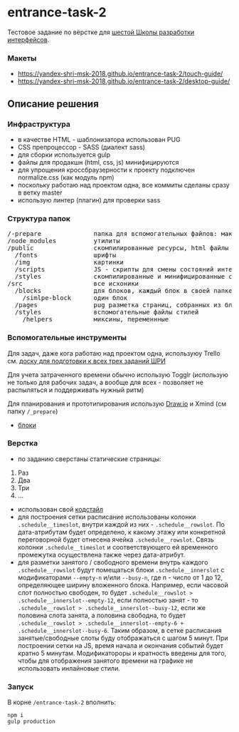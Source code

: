 # entrance-task-2
Тестовое задание по вёрстке для [шестой Школы разработки интерфейсов](https://academy.yandex.ru/events/frontend/shri_msk-2018/register/).

### Макеты
* https://yandex-shri-msk-2018.github.io/entrance-task-2/touch-guide/
* https://yandex-shri-msk-2018.github.io/entrance-task-2/desktop-guide/



## Описание решения

### Инфраструктура
* в качестве HTML - шаблонизатора использован PUG
* CSS препроцессор - SASS (диалект sass)
* для сборки используется gulp
* файлы для продакшн (html, css, js) минифицируются
* для упрощения кроссбраузерности к проекту подключен normalize.css (как модуль npm)
* поскольку работаю над проектом одна, все коммиты сделаны сразу в ветку master
* использую линтер (плагин) для проверки sass

### Структура папок
<pre>
/-prepare              папка для вспомогательных файлов: макеты, схема блоков и прочее
/node_modules          утилиты
/public                скомпилированные ресурсы, html файлы лежат в корне
  /fonts               шрифты
  /img                 картинки
  /scripts             JS - скрипты для смены состояний интерфейса
  /styles              скомпилированные и минифицированные стили
/src                   все исхоники
  /blocks              для блоков, каждый блок в своей папке
    /simlpe-block      один блок
  /pages               pug разметка страниц, собранных из блоков
  /styles              вспомогательные файлы стилей
    /helpers           миксины, переменнные
</pre>

### Вспомогательные инструменты

Для задач, даже кога работаю над проектом одна, используюу Trello см. [доску для подготовки к всех трех заданий ШРИ](https://trello.com/b/H0OuhODB/%D0%BF%D0%BE%D0%B4%D0%B3%D0%BE%D1%82%D0%BE%D0%B2%D0%BA%D0%B0-%D0%BA-%D1%88%D1%80%D0%B8-2018-%D0%BC%D0%BE%D1%81%D0%BA%D0%B2%D0%B0)

Для учета затраченного времени обычно использую Togglr (использую не только для рабочих задач, а вообще для всех - позволяет не распыляться и поддерживать нужный ритм)

Для планирования и прототипирования использую [Draw.io](https://www.draw.io/) и Xmind (см папку ```/_prepare```)

* [блоки](https://drive.google.com/file/d/1eX85DT0RUk0LhFVlHwPavc-kp8vO-NmP/view?usp=sharing)

### Верстка
* по заданию сверстаны статические страницы: 
1. Раз
2. Два
3. Три 
4. ...

* использован свой [кодстайл](http://tgnc.ru/css-%D0%BA%D0%BE%D0%B4%D1%81%D1%82%D0%B0%D0%B9%D0%BB/)
* для построения сетки расписание использованы колонки ```.schedule__timeslot```, внутри каждой из них - ```.schedule__rowslot```. 
По дата-атрибутам будет определено, к какому этажу или конкретной переговорной будет отнесена ячейка ```.schedule__rowslot```. 
Связь колонки ```.schedule__timeslot``` и соответствующего ей временного промежутка осуществлена также через дата-атрибут.
* для разметки занятого / свободного времени внутрь каждого ```.schedule__rowslot``` будут помещаться блоки ```.schedule__innerslot``` 
с модификаторами ```--empty-n``` и/или ```--busy-n```, где n - число от 1 до 12, определяющее ширину вложенного блока. Например, если часовой 
слот полностью свободен, то будет ```.schedule__rowslot > .schedule__innerslot--empty-12```, если полностью занят - то ```.schedule__rowslot > .schedule__innerslot--busy-12```,
если же половина слота занята, а половина свободна, то будет ```.schedule__rowslot > .schedule__innerslot--empty-6 + .schedule__innerslot--busy-6```. Таким образом, 
в сетке расписания занятые/свободные слоты буду отображаться с шагом 5 минут. При построении сетки на JS, время начала и окончания событий будет кратно 5 минутам.
Модификатороры и кратность введены для того, чтобы для отображения занятого времени на графике не использовать инлайновые стили.

### Запуск

В корне ```/entrance-task-2``` вполнить: 

```
npm i
gulp production

```
